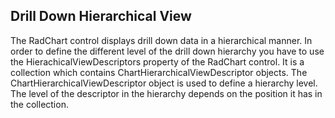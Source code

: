 ## Drill Down Hierarchical View
The RadChart control displays drill down data in a hierarchical manner. In order to define the different level of the drill down hierarchy you have to use the HierachicalViewDescriptors property of the RadChart control. It is a collection which contains ChartHierarchicalViewDescriptor objects. The ChartHierarchicalViewDescriptor object is used to define a hierarchy level. The level of the descriptor in the hierarchy depends on the position it has in the collection.